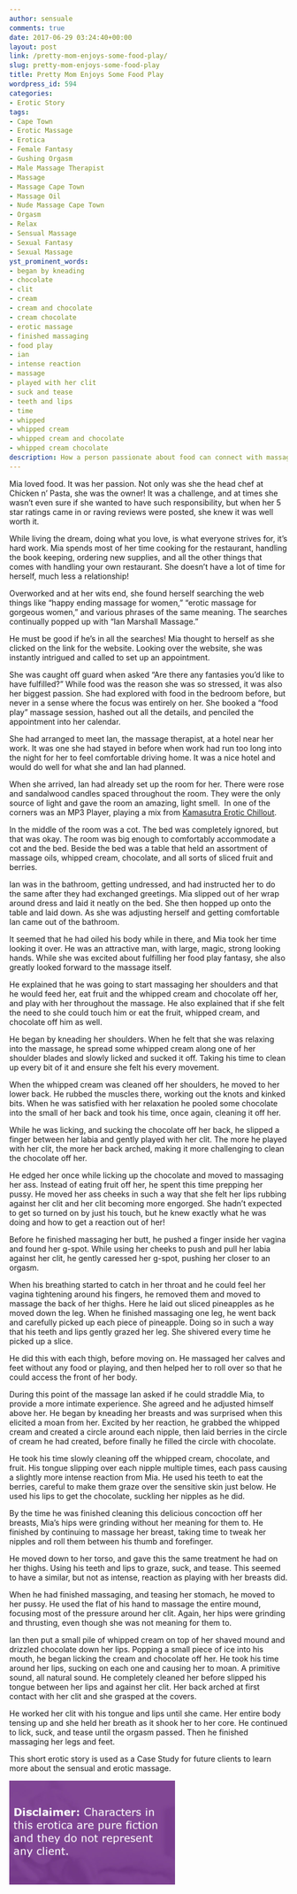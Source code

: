 ```yaml
---
author: sensuale
comments: true
date: 2017-06-29 03:24:40+00:00
layout: post
link: /pretty-mom-enjoys-some-food-play/
slug: pretty-mom-enjoys-some-food-play
title: Pretty Mom Enjoys Some Food Play
wordpress_id: 594
categories:
- Erotic Story
tags:
- Cape Town
- Erotic Massage
- Erotica
- Female Fantasy
- Gushing Orgasm
- Male Massage Therapist
- Massage
- Massage Cape Town
- Massage Oil
- Nude Massage Cape Town
- Orgasm
- Relax
- Sensual Massage
- Sexual Fantasy
- Sexual Massage
yst_prominent_words:
- began by kneading
- chocolate
- clit
- cream
- cream and chocolate
- cream chocolate
- erotic massage
- finished massaging
- food play
- ian
- intense reaction
- massage
- played with her clit
- suck and tease
- teeth and lips
- time
- whipped
- whipped cream
- whipped cream and chocolate
- whipped cream chocolate
description: How a person passionate about food can connect with massage and sexuality. Mom Enjoys Some Food Play.
---
```


Mia loved food. It was her passion. Not only was she the head chef at Chicken n’ Pasta, she was the owner! It was a challenge, and at times she wasn’t even sure if she wanted to have such responsibility, but when her 5 star ratings came in or raving reviews were posted, she knew it was well worth it.

While living the dream, doing what you love, is what everyone strives for, it’s hard work. Mia spends most of her time cooking for the restaurant, handling the book keeping, ordering new supplies, and all the other things that comes with handling your own restaurant. She doesn’t have a lot of time for herself, much less a relationship!

Overworked and at her wits end, she found herself searching the web things like “happy ending massage for women,” “erotic massage for gorgeous women,” and various phrases of the same meaning. The searches continually popped up with “Ian Marshall Massage.”

He must be good if he’s in all the searches! Mia thought to herself as she clicked on the link for the website. Looking over the website, she was instantly intrigued and called to set up an appointment.

She was caught off guard when asked “Are there any fantasies you’d like to have fulfilled?” While food was the reason she was so stressed, it was also her biggest passion. She had explored with food in the bedroom before, but never in a sense where the focus was entirely on her. She booked a “food play” massage session, hashed out all the details, and penciled the appointment into her calendar.

She had arranged to meet Ian, the massage therapist, at a hotel near her work. It was one she had stayed in before when work had run too long into the night for her to feel comfortable driving home. It was a nice hotel and would do well for what she and Ian had planned.

When she arrived, Ian had already set up the room for her. There were rose and sandalwood candles spaced throughout the room. They were the only source of light and gave the room an amazing, light smell.  In one of the corners was an MP3 Player, playing a mix from [Kamasutra Erotic Chillout](https://www.youtube.com/watch?v=t6y89Kg4b2U).

In the middle of the room was a cot. The bed was completely ignored, but that was okay. The room was big enough to comfortably accommodate a cot and the bed. Beside the bed was a table that held an assortment of massage oils, whipped cream, chocolate, and all sorts of sliced fruit and berries.

Ian was in the bathroom, getting undressed, and had instructed her to do the same after they had exchanged greetings. Mia slipped out of her wrap around dress and laid it neatly on the bed. She then hopped up onto the table and laid down. As she was adjusting herself and getting comfortable Ian came out of the bathroom.

It seemed that he had oiled his body while in there, and Mia took her time looking it over. He was an attractive man, with large, magic, strong looking hands. While she was excited about fulfilling her food play fantasy, she also greatly looked forward to the massage itself.

He explained that he was going to start massaging her shoulders and that he would feed her, eat fruit and the whipped cream and chocolate off her, and play with her throughout the massage. He also explained that if she felt the need to she could touch him or eat the fruit, whipped cream, and chocolate off him as well.

He began by kneading her shoulders. When he felt that she was relaxing into the massage, he spread some whipped cream along one of her shoulder blades and slowly licked and sucked it off. Taking his time to clean up every bit of it and ensure she felt his every movement.

When the whipped cream was cleaned off her shoulders, he moved to her lower back. He rubbed the muscles there, working out the knots and kinked bits. When he was satisfied with her relaxation he pooled some chocolate into the small of her back and took his time, once again, cleaning it off her.

While he was licking, and sucking the chocolate off her back, he slipped a finger between her labia and gently played with her clit. The more he played with her clit, the more her back arched, making it more challenging to clean the chocolate off her.

He edged her once while licking up the chocolate and moved to massaging her ass. Instead of eating fruit off her, he spent this time prepping her pussy. He moved her ass cheeks in such a way that she felt her lips rubbing against her clit and her clit becoming more engorged. She hadn’t expected to get so turned on by just his touch, but he knew exactly what he was doing and how to get a reaction out of her!

Before he finished massaging her butt, he pushed a finger inside her vagina and found her g-spot. While using her cheeks to push and pull her labia against her clit, he gently caressed her g-spot, pushing her closer to an orgasm.

When his breathing started to catch in her throat and he could feel her vagina tightening around his fingers, he removed them and moved to massage the back of her thighs. Here he laid out sliced pineapples as he moved down the leg. When he finished massaging one leg, he went back and carefully picked up each piece of pineapple. Doing so in such a way that his teeth and lips gently grazed her leg. She shivered every time he picked up a slice.

He did this with each thigh, before moving on. He massaged her calves and feet without any food or playing, and then helped her to roll over so that he could access the front of her body.

During this point of the massage Ian asked if he could straddle Mia, to provide a more intimate experience. She agreed and he adjusted himself above her. He began by kneading her breasts and was surprised when this elicited a moan from her. Excited by her reaction, he grabbed the whipped cream and created a circle around each nipple, then laid berries in the circle of cream he had created, before finally he filled the circle with chocolate.

He took his time slowly cleaning off the whipped cream, chocolate, and fruit. His tongue slipping over each nipple multiple times, each pass causing a slightly more intense reaction from Mia. He used his teeth to eat the berries, careful to make them graze over the sensitive skin just below. He used his lips to get the chocolate, suckling her nipples as he did.

By the time he was finished cleaning this delicious concoction off her breasts, Mia’s hips were grinding without her meaning for them to. He finished by continuing to massage her breast, taking time to tweak her nipples and roll them between his thumb and forefinger.

He moved down to her torso, and gave this the same treatment he had on her thighs. Using his teeth and lips to graze, suck, and tease. This seemed to have a similar, but not as intense, reaction as playing with her breasts did.

When he had finished massaging, and teasing her stomach, he moved to her pussy. He used the flat of his hand to massage the entire mound, focusing most of the pressure around her clit. Again, her hips were grinding and thrusting, even though she was not meaning for them to.

Ian then put a small pile of whipped cream on top of her shaved mound and drizzled chocolate down her lips. Popping a small piece of ice into his mouth, he began licking the cream and chocolate off her. He took his time around her lips, sucking on each one and causing her to moan. A primitive sound, all natural sound. He completely cleaned her before slipped his tongue between her lips and against her clit. Her back arched at first contact with her clit and she grasped at the covers.

He worked her clit with his tongue and lips until she came. Her entire body tensing up and she held her breath as it shook her to her core. He continued to lick, suck, and tease until the orgasm passed. Then he finished massaging her legs and feet.

This short erotic story is used as a Case Study for future clients to learn more about the sensual and erotic massage.

![erotica](/images/posts/disclaimer.png)
